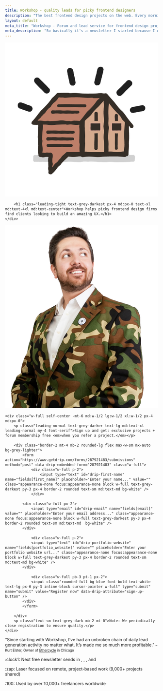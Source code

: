 ```yaml
---
title: Workshop - quality leads for picky frontend designers
description: "The best frontend design projects on the web. Every morning Robert finds the top 6 job posts for project-seeking website designers."
layout: default
meta_title: "Workshop - Forum and lead service for frontend design projects"
meta_description: "So basically it's a newsletter I started because I wished I could pay someone to send me all the frontend design projects on job boards."
---
```


<style>
.timer-font {
	display: inline;
	margin: 0;
	padding: 0;
}
</style>

<script>
function getNextDayOfWeek(date, dayOfWeek, hour) {
  var resultDate = new Date(date.getTime());
  resultDate.setDate(date.getDate() + (7 + dayOfWeek - date.getDay()) % 7);
  resultDate.setHours(hour,0,0,0);
 	return resultDate;
}

	var countDownDate = getNextDayOfWeek(new Date(),5,17);

	// Update the count down every 1 second
  var x = setInterval(function() {

  // Get todays date and time
  var now = new Date().getTime();

  // Find the distance between now an the count down date
  var distance = countDownDate - now;

  // Time calculations for days, hours, minutes and seconds
  var days = Math.floor(distance / (1000 * 60 * 60 * 24)).toString();
  var hours = Math.floor((distance % (1000 * 60 * 60 * 24)) / (1000 * 60 * 60)).toString();
  var minutes = Math.floor((distance % (1000 * 60 * 60)) / (1000 * 60)).toString();
  var seconds = Math.floor((distance % (1000 * 60)) / 1000).toString();

  // Display the result in the element with id="timer"
  document.getElementById("circle-days").innerHTML = days + " <div class='timer-font'>days</div>";
  document.getElementById("circle-hours").innerHTML = hours + " <div class='timer-font'>hrs</div>";
  document.getElementById("circle-minutes").innerHTML = minutes + " <div class='timer-font'>mins</div>";
  document.getElementById("circle-seconds").innerHTML = seconds + " <div class='timer-font'>secs</div>";

  // If the count down is finished, write some text 
  if (distance < 0) {
    clearInterval(x);
    document.getElementById("timer").innerHTML = "EXPIRED";
  }
}, 1000);
</script>



<div class="flex max-w-lg mx-auto">
	<div class="w-full block text-lg">
		<img src="/images/workshop-logo-new-shed.png" class="mt-1 mx-auto block max-w-full w-16 md:w-24">
		
		<h1 class="leading-tight text-grey-darkest px-4 md:px-0 text-xl md:text-4xl md:text-center">Workshop helps picky frontend design firms find clients looking to build an amazing UX.</h1>
	</div>
</div>
	
<div class="w-full max-w-lg mx-auto flex py-4">	
	<div class="w-1/2 pr-8 self-center hidden sm:hidden md:block lg:block xl:block">
		<img src="/images/kurt-full2.png" class="w-full">
	</div>

	<div class="w-full self-center -mt-6 md:w-1/2 lg:w-1/2 xl:w-1/2 px-4 md:px-0">
		<p class="leading-normal text-grey-darker text-lg md:text-xl leading-normal my-4 font-serif">Sign up and get: exclusive projects + forum membership free <em>when you refer a project.</em></p>
		
		<div class="border-2 mt-4 mb-2 rounded-lg flex max-w-sm mx-auto bg-grey-lighter">					
			<form action="https://www.getdrip.com/forms/287921483/submissions" method="post" data-drip-embedded-form="287921483" class="w-full">
				<div class="w-full p-2">
					<input type="text" id="drip-first-name" name="fields[first_name]" placeholder="Enter your name..." value="" class="appearance-none focus:appearance-none block w-full text-grey-darkest py-3 px-4 border-2 rounded text-sm md:text-md bg-white" />
				</div>

		    <div class="w-full px-2">
		    	<input type="email" id="drip-email" name="fields[email]" value="" placeholder="Enter your email address..." class="appearance-none focus:appearance-none block w-full text-grey-darkest py-3 px-4 border-2 rounded text-sm md:text-md  bg-white" />
		    </div>

				<div class="w-full p-2">
		    	<input type="text" id="drip-portfolio-website" name="fields[portfolio_website]" value="" placeholder="Enter your portfolio website url..." class="appearance-none focus:appearance-none block w-full text-grey-darkest py-3 px-4 border-2 rounded text-sm md:text-md bg-white" />
		    </div>

				<div class="w-full pb-3 pt-1 px-2">
		    	<input class="rounded-full bg-blue font-bold text-white text-lg px-6 py-3 inline-block cursor-pointer w-full" type="submit" name="submit" value="Register now" data-drip-attribute="sign-up-button" />
		  	</div>
			</form>

		</div>
		<p class="text-sm text-grey-dark mb-2 mt-0">Note: We periodically close registration to ensure quality.</p>
	</div>
</div>

<div class="max-w-lg mx-auto px-4 md:px-0">
	<p class="text-md md:text-2xl text-grey-darker font-serif leading-normal mt-2 mb-8 text-center">
	&ldquo;Since starting with Workshop, I’ve had an unbroken chain of daily lead generation activity no matter what. It’s made me so much more profitable." <span style="font-size: 80%">– Kurt Elster, Owner of <a href="http://ethercycle.com" class="text-grey-dark">Ethercycle</a> in Chicago</span>
	</p>
</div>

		
<div class="max-w-md text-xs md:text-lg text-center mx-auto mb-8 px-4 md:px-0">
	<p class="border-t py-2 text-grey-dark">:clock1: Next free newsletter sends in <span id="circle-days" class="circle-time"></span>, <span id="circle-hours" class="circle-time"></span>, <span id="circle-minutes" class="circle-time"></span>, and <span id="circle-seconds" class="circle-time"></span><span id="timer"></span></p>
	<p class="border-t py-2 text-grey-dark">:zap: Laser focused on remote, project-based work (9,000+ projects shared)</p>
	<p class="border-t py-2 text-grey-dark">:100: Used by over 10,000+ freelancers worldwide</p>
</div>


	